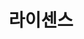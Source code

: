 ---
id: 19
title: 라이센스
caption: 각종 자격증 자료 및 무료상담
url: https://leaderscpa.com/merchant/license162/
category: Etc
role: My part - 100%
device: Responsive
size: small
---